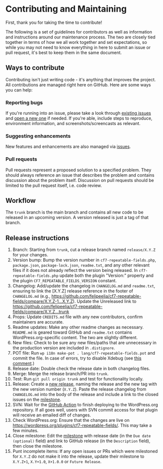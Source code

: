 # Contributing and Maintaining

First, thank you for taking the time to contribute!

The following is a set of guidelines for contributors as well as information and instructions around our maintenance process.  The two are closely tied together in terms of how we all work together and set expectations, so while you may not need to know everything in here to submit an issue or pull request, it's best to keep them in the same document.

## Ways to contribute

Contributing isn't just writing code - it's anything that improves the project.  All contributions are managed right here on GitHub.  Here are some ways you can help:

### Reporting bugs

If you're running into an issue, please take a look through [existing issues](https://github.com/felipeelia/cf7-repeatable-fields/issues) and [open a new one](https://github.com/felipeelia/cf7-repeatable-fields/issues/new) if needed.  If you're able, include steps to reproduce, environment information, and screenshots/screencasts as relevant.

### Suggesting enhancements

New features and enhancements are also managed via [issues](https://github.com/felipeelia/cf7-repeatable-fields/issues).

### Pull requests

Pull requests represent a proposed solution to a specified problem.  They should always reference an issue that describes the problem and contains discussion about the problem itself.  Discussion on pull requests should be limited to the pull request itself, i.e. code review.

## Workflow

The `trunk` branch is the main branch and contains all new code to be released in an upcoming version. A version released is just a tag of that branch.

## Release instructions

1. Branch: Starting from `trunk`, cut a release branch named `release/X.Y.Z` for your changes.
1. Version bump: Bump the version number in `cf7-repeatable-fields.php`, `package.json`, `package-lock.json`, `readme.txt`, and any other relevant files if it does not already reflect the version being released. In `cf7-repeatable-fields.php` update both the plugin "Version:" property and the plugin `CF7_REPEATABLE_FIELDS_VERSION` constant.
1. Changelog: Add/update the changelog in `CHANGELOG.md` and `readme.txt`, ensuring to link the [X.Y.Z] release reference in the footer of `CHANGELOG.md` (e.g., https://github.com/felipeelia/cf7-repeatable-fields/compare/X.Y.Z-1...X.Y.Z). Update the Unreleased link to https://github.com/felipeelia/cf7-repeatable-fields/compare/X.Y.Z...trunk
1. Props: Update `CREDITS.md` file with any new contributors, confirm maintainers are accurate.
1. Readme updates: Make any other readme changes as necessary. `README.md` is geared toward GitHub and `readme.txt` contains WordPress.org-specific content. The two are slightly different.
1. New files: Check to be sure any new files/paths that are unnecessary in the production version are included in `.distignore`.
1. POT file: Run `wp i18n make-pot . lang/cf7-repeatable-fields.pot` and commit the file. In case of errors, try to disable Xdebug (see [this comment](https://github.com/10up/ElasticPress/pull/3079#issuecomment-1291028290).)
1. Release date: Double check the release date in both changelog files.
1. Merge: Merge the release branch/PR into `trunk`.
1. Test: Run `git pull origin trunk` and test for functionality locally.
1. Release: Create a [new release](https://github.com/felipeelia/cf7-repeatable-fields/releases/new), naming the release and the new tag with the new version number (`X.Y.Z`). Paste the release changelog from `CHANGELOG.md` into the body of the release and include a link to the closed issues on the [milestone](https://github.com/felipeelia/cf7-repeatable-fields/milestone/#?closed=1).
1. SVN: Wait for the [GitHub Action](https://github.com/felipeelia/cf7-repeatable-fields/actions/workflows/deploy.yml) to finish deploying to the WordPress.org repository. If all goes well, users with SVN commit access for that plugin will receive an emailed diff of changes.
1. Check WordPress.org: Ensure that the changes are live on https://wordpress.org/plugins/cf7-repeatable-fields/. This may take a few minutes.
1. Close milestone: Edit the [milestone](https://github.com/felipeelia/cf7-repeatable-fields/milestone/#) with release date (in the `Due date (optional)` field) and link to GitHub release (in the `Description` field), then close the milestone.
1. Punt incomplete items: If any open issues or PRs which were milestoned for `X.Y.Z` do not make it into the release, update their milestone to `X.Y.Z+1`, `X.Y+1.0`, `X+1.0.0` or `Future Release`.
